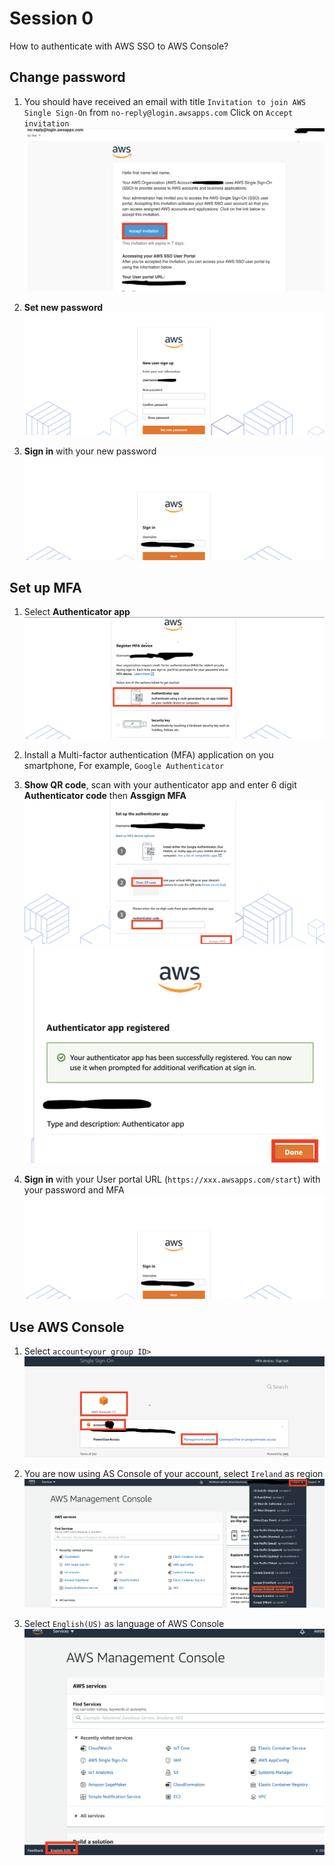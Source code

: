 # Session 0
How to authenticate with AWS SSO to AWS Console?

## Change password

1. You should have received an email with title `Invitation to join AWS Single Sign-On` from `no-reply@login.awsapps.com` Click on `Accept invitation`
![](img/sso_invitation.png)

1. __Set new password__
![](img/sso_set_password.png)

1. __Sign in__ with your new password
![](img/sso_sign_in.png)

## Set up MFA
1. Select __Authenticator app__
![](img/sso_mfa_1.png)

1. Install a Multi-factor authentication (MFA) application on you smartphone, For example, `Google Authenticator` 

1. __Show QR code__, scan with your authenticator app and enter 6 digit __Authenticator code__ then __Assgign MFA__
![](img/sso_mfa_2.png)
![](img/sso_mfa_3.png)

1. __Sign in__ with your User portal URL (`https://xxx.awsapps.com/start`) with your password and MFA
![](img/sso_sign_in.png)

## Use AWS Console

1. Select `account<your group ID>`
![](img/sso_account_1.png)

1. You are now using AS Console of your account, select `Ireland` as region
![](img/sso_account_2.png)

1. Select `English(US)` as language of AWS Console
![](img/sso_account_3.png)